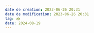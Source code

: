 ```yaml
---
date de création: 2023-06-26 20:31
date de modification: 2023-06-26 20:31
tag: 📥
date: 2024-08-19
---
```


